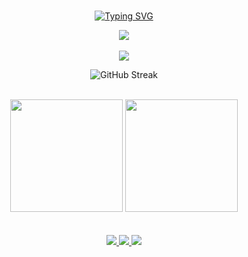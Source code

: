 <div align="center"><br>
 
 [![Typing SVG](https://readme-typing-svg.demolab.com?font=Fira+Code&pause=1000&color=fffff&center=true&random=false&width=500&lines=Hello+World!🌎;My+name+is+João+Pedro.;Welcome+to+my+profile!+%E2%AD%90%EF%B8%8F)](https://git.io/typing-svg)
 
 <img src="https://skillicons.dev/icons?i=html,css,react,tailwind,js,ts,cs,dotnet,go,nextjs,nodejs,express,docker,mysql,postgres" /> </br></br> 
 <img src="https://skillicons.dev/icons?i=linux,windows,vscode,visualstudio,rider" /> </br>

![GitHub Streak](https://github-readme-streak-stats-eight.vercel.app/?user=JoaoPedr0Maciel&theme=dark) <br /><br />
<div style={{display: "flex"}}>
 <img height="180em" src="https://github-readme-stats.vercel.app/api/top-langs/?username=JoaoPedr0Maciel&layout=compact&theme=dark" />
 
 <img height="180em" src="https://github-readme-stats.vercel.app/api?username=JoaoPedr0Maciel&show_icons=true&theme=dark" />
</div>
</br>
</br>


<div align="center">
  <a href="https://instagram.com/jpmacielsz/" target="_blank">
   <img src="https://skillicons.dev/icons?i=instagram" />
  </a>
  <a href="https://www.linkedin.com/in/joão-pedro-maciel/" target="_blank">
   <img src="https://skillicons.dev/icons?i=linkedin" />
  </a>  
  <a href = "mailto:joaopedromaciel007@gmail.com" target="_blank">
  <img src="https://skillicons.dev/icons?i=gmail" />
  </a>
</div>


</div>
